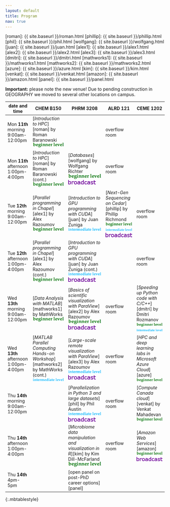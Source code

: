 ```yaml
---
layout: default
title: Program
nav: true
---
```


[roman]: {{ site.baseurl }}/roman.html
[phillip]: {{ site.baseurl }}/phillip.html
[phil]: {{ site.baseurl }}/phil.html
[wolfgang]: {{ site.baseurl }}/wolfgang.html
[juan]: {{ site.baseurl }}/juan.html
[alex1]: {{ site.baseurl }}/alex1.html
[alex2]: {{ site.baseurl }}/alex2.html
[alex3]: {{ site.baseurl }}/alex3.html
[dmitri]: {{ site.baseurl }}/dmitri.html
[mathworks1]: {{ site.baseurl }}/mathworks1.html
[mathworks2]: {{ site.baseurl }}/mathworks2.html
[azure]: {{ site.baseurl }}/azure.html
[kim]: {{ site.baseurl }}/kim.html
[venkat]: {{ site.baseurl }}/venkat.html
[amazon]: {{ site.baseurl }}/amazon.html
[panel]: {{ site.baseurl }}/panel.html

**Important:** please note the new venue! Due to pending construction in GEOGRAPHY we moved to several
other locations on campus.

| date and time | CHEM B150 | PHRM 3208 | ALRD 121 | CEME 1202 |
| ------------- | --------------- | ----------------- | ----------------- | ----------------- |
| Mon **11th** morning 9:00am-12:00pm | [*Introduction to HPC*][roman] by Roman Baranowski ![beginner](beginner.png) | | overflow room | |
| Mon **11th** afternoon 1:00pm-4:00pm | [*Introduction to HPC*][roman] by Roman Baranowski (cont.) ![beginner](beginner.png) | [*Databases*][wolfgang] by Wolfgang Richter ![beginner](beginner.png) ![broadcast](broadcast.png) | overflow room | |
| Tue **12th** morning 9:00am-12:00pm | [*Parallel programming in Chapel*][alex1] by Alex Razoumov ![beginner](beginner.png) | [*Introduction to GPU programming with CUDA*][juan] by Juan Zuniga ![intermediate](intermediate.png) | [*Next-Gen Sequencing on Cedar*][phillip] by Phillip Richmond ![beginner](beginner.png) ![intermediate](intermediate.png) ![broadcast](broadcast.png) | overflow room |
| Tue **12th** afternoon 1:00pm-4:00pm | [*Parallel programming in Chapel*][alex1] by Alex Razoumov (cont.) ![beginner](beginner.png) | [*Introduction to GPU programming with CUDA*][juan] by Juan Zuniga (cont.) ![intermediate](intermediate.png) ![broadcast](broadcast.png) | | overflow room |
| Wed **13th** morning 9:00am-12:00pm | [*Data Analysis with MATLAB*][mathworks1] by MathWorks ![beginner](beginner.png) | [*Basics of scientific visualization with ParaView*][alex2] by Alex Razoumov ![beginner](beginner.png) ![broadcast](broadcast.png) | overflow room | [*Speeding up Python code with C/C++*][dmitri] by Dmitri Rozmanov ![beginner](beginner.png) ![intermediate](intermediate.png) |
| Wed **13th** afternoon 1:00pm-4:00pm | [*MATLAB Parallel Computing Hands-on Workshop*][mathworks2] by MathWorks (cont.) ![intermediate](intermediate.png) | [*Large-scale remote visualization with ParaView*][alex3] by Alex Razoumov ![intermediate](intermediate.png) ![broadcast](broadcast.png) | overflow room | [*HPC and deep learning labs in Microsoft Azure Cloud*][azure] ![beginner](beginner.png) |
| Thu **14th** morning 9:00am-12:00pm | | [*Parallelization in Python 3 and large datasets*][phil] by Phil Austin ![intermediate](intermediate.png) ![broadcast](broadcast.png) | overflow room | [*Compute Canada cloud*][venkat] by Venkat Mahadevan ![beginner](beginner.png) |
| Thu **14th** afternoon 1:00pm-4:00pm | | [*Microbiome data manipulation and visualization in R*][kim] by Kim Dill-McFarland ![beginner](beginner.png) | overflow room | [*Amazon Web Services*][amazon] ![beginner](beginner.png) ![broadcast](broadcast.png) |
| Thu **14th** 4pm-5pm | | [open panel on post-PhD career options][panel] | | |
{:.mbtablestyle}

&nbsp;
